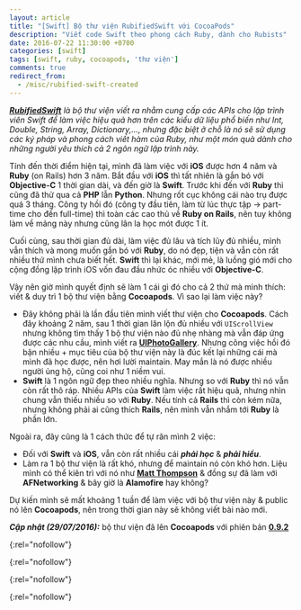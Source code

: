 ```yaml
---
layout: article
title: "[Swift] Bộ thư viện RubifiedSwift với CocoaPods"
description: "Viết code Swift theo phong cách Ruby, dành cho Rubists"
date: 2016-07-22 11:30:00 +0700
categories: [swift]
tags: [swift, ruby, cocoapods, 'thư viện']
comments: true
redirect_from:
  - /misc/rubified-swift-created
---
```


***[RubifiedSwift][]*** *là bộ thư viện viết ra nhằm cung cấp các APIs cho lập trình viên Swift để làm việc hiệu quả hơn trên các kiểu dữ liệu phổ biến như Int, Double, String, Array, Dictionary,..., nhưng đặc biệt ở chỗ là nó sẽ sử dụng các ký pháp và phong cách viết hàm của Ruby, như một món quà dành cho những người yêu thích cả 2 ngôn ngữ lập trình này.*

Tính đến thời điểm hiện tại, mình đã làm việc với **iOS** được hơn 4 năm và **Ruby** (on Rails) hơn 3 năm. Bắt đầu với **iOS** thì tất nhiên là gắn bó với **Objective-C** 1 thời gian dài, và đến giờ là **Swift**. Trước khi đến với **Ruby** thì cũng đã thử qua cả **PHP** lẫn **Python**. Nhưng rốt cục không cái nào trụ được quá 3 tháng. Công ty hồi đó (công ty đầu tiên, làm từ lúc thực tập -> part-time cho đến full-time) thì toàn các cao thủ về **Ruby on Rails**, nên tuy không làm về mảng này nhưng cũng lân la học mót được 1 ít.

Cuối cùng, sau thời gian đủ dài, làm việc đủ lâu và tích lũy đủ nhiều, mình vẫn thích và mong muốn gắn bó với **Ruby**, do nó đẹp, tiện và vẫn còn rất nhiều thứ mình chưa biết hết. **Swift** thì lại khác, mới mẻ, là luồng gió mới cho cộng đồng lập trình iOS vốn đau đầu nhức óc nhiều với **Objective-C**.

Vậy nên giờ mình quyết định sẽ làm 1 cái gì đó cho cả 2 thứ mà mình thích: viết & duy trì 1 bộ thư viện bằng **Cocoapods**. Vì sao lại làm việc này?

* Đây không phải là lần đầu tiên mình viết thư viện cho **Cocoapods**. Cách đây khoảng 2 năm, sau 1 thời gian lăn lộn đủ nhiều với `UIScrollView` nhưng không tìm thấy 1 bộ thư viện nào đủ nhẹ nhàng mà vẫn đáp ứng được các nhu cầu, mình viết ra **[UIPhotoGallery][]**. Nhưng công việc hồi đó bận nhiều + mục tiêu của bộ thư viện này là đúc kết lại những cái mà mình đã học được, nên hơi lười maintain. May mắn là nó được nhiều người ủng hộ, cũng coi như 1 niềm vui.
* **Swift** là 1 ngôn ngữ đẹp theo nhiều nghĩa. Nhưng so với **Ruby** thì nó vẫn còn rất thô ráp. Nhiều APIs của **Swift** làm việc rất hiệu quả, nhưng nhìn chung vẫn thiếu nhiều so với **Ruby**. Nếu tính cả **Rails** thì còn kém nữa, nhưng không phải ai cũng thích **Rails**, nên mình vẫn nhắm tới **Ruby** là phần lớn.

Ngoài ra, đây cũng là 1 cách thức để tự răn mình 2 việc:

* Đối với **Swift** và **iOS**, vẫn còn rất nhiều cái ***phải học*** & ***phải hiểu***.
* Làm ra 1 bộ thư viện là rất khó, nhưng để maintain nó còn khó hơn. Liệu mình có thể kiên trì với nó như **[Matt Thompson][]** & đồng sự đã làm với **AFNetworking** & bây giờ là **Alamofire** hay không?

Dự kiến mình sẽ mất khoảng 1 tuần để làm việc với bộ thư viện này & public nó lên **Cocoapods**, nên trong thời gian này sẽ không viết bài nào mới.

***Cập nhật (29/07/2016):*** bộ thư viện đã lên **Cocoapods** với phiên bản **[0.9.2][Pod]**

[RubifiedSwift]:            https://github.com/ethan605/RubifiedSwift
{:rel="nofollow"}

[UIPhotoGallery]:           https://github.com/ethan605/UIPhotoGallery
{:rel="nofollow"}

[Matt Thompson]:            https://twitter.com/mattt
{:rel="nofollow"}

[Pod]:                      https://cocoapods.org/pods/RubifiedSwift
{:rel="nofollow"}
